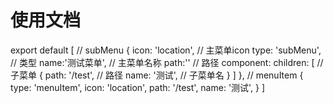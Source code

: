 
# 使用文档

export default [
    // subMenu
    {
        icon: 'location', // 主菜单icon
        type: 'subMenu',  // 类型
        name:'测试菜单',   // 主菜单名称
        path:''           // 路径
        component:
        children: [      // 子菜单
            {
                path: '/test', // 路径
                name: '测试',  // 子菜单名
            }
        ]
    },
    // menuItem
    {
        type: 'menuItem',
        icon: 'location',
        path: '/test',
        name: '测试',
    }
]
